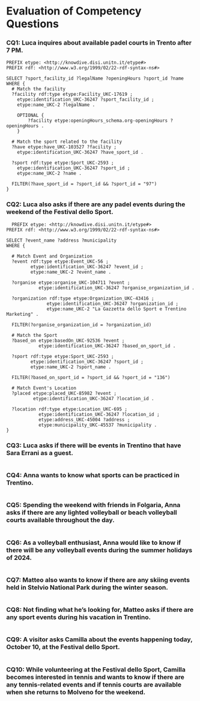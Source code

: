 # Evaluation of Competency Questions

### CQ1: Luca inquires about available padel courts in Trento after 7 PM.

```sparql
PREFIX etype: <http://knowdive.disi.unitn.it/etype#>
PREFIX rdf: <http://www.w3.org/1999/02/22-rdf-syntax-ns#>

SELECT ?sport_facility_id ?legalName ?openingHours ?sport_id ?name
WHERE {
  # Match the facility
  ?facility rdf:type etype:Facility_UKC-17619 ;
    etype:identification_UKC-36247 ?sport_facility_id ;
    etype:name_UKC-2 ?legalName .
    
    OPTIONAL { 
        ?facility etype:openingHours_schema.org-openingHours ?openingHours .
    }

  # Match the sport related to the facility
  ?have etype:have_UKC-103527 ?facility ;
    etype:identification_UKC-36247 ?have_sport_id .
  
  ?sport rdf:type etype:Sport_UKC-2593 ;
    etype:identification_UKC-36247 ?sport_id ;
    etype:name_UKC-2 ?name .
            
  FILTER(?have_sport_id = ?sport_id && ?sport_id = "97")
}
```

### CQ2: Luca also asks if there are any padel events during the weekend of the Festival dello Sport.
```sparql
  PREFIX etype: <http://knowdive.disi.unitn.it/etype#>
PREFIX rdf: <http://www.w3.org/1999/02/22-rdf-syntax-ns#>

SELECT ?event_name ?address ?municipality
WHERE {
  
  # Match Event and Organization
  ?event rdf:type etype:Event_UKC-56 ;
         etype:identification_UKC-36247 ?event_id ;
         etype:name_UKC-2 ?event_name .
  
  ?organise etype:organise_UKC-104711 ?event ;
            etype:identification_UKC-36247 ?organise_organization_id .
  
  ?organization rdf:type etype:Organization_UKC-43416 ;
               etype:identification_UKC-36247 ?organization_id ;
               etype:name_UKC-2 "La Gazzetta dello Sport e Trentino Marketing" .
  
  FILTER(?organise_organization_id = ?organization_id)

  # Match the Sport
  ?based_on etype:basedOn_UKC-92536 ?event ;
            etype:identification_UKC-36247 ?based_on_sport_id .
  
  ?sport rdf:type etype:Sport_UKC-2593 ;
         etype:identification_UKC-36247 ?sport_id ;
         etype:name_UKC-2 ?sport_name .
  
  FILTER(?based_on_sport_id = ?sport_id && ?sport_id = "136")
    
  # Match Event's Location
  ?placed etype:placed_UKC-85982 ?event ;
          etype:identification_UKC-36247 ?location_id .
  
  ?location rdf:type etype:Location_UKC-695 ;
            etype:identification_UKC-36247 ?location_id ;
            etype:address_UKC-45004 ?address ;
            etype:municipality_UKC-45537 ?municipality .
}
```

### CQ3: Luca asks if there will be events in Trentino that have Sara Errani as a guest.
```sparql

```

### CQ4: Anna wants to know what sports can be practiced in Trentino.
```sparql

```

### CQ5: Spending the weekend with friends in Folgaria, Anna asks if there are any lighted volleyball or beach volleyball courts available throughout the day.
```sparql

```

### CQ6: As a volleyball enthusiast, Anna would like to know if there will be any volleyball events during the summer holidays of 2024.
```sparql

```

### CQ7: Matteo also wants to know if there are any skiing events held in Stelvio National Park during the winter season.
```sparql

```

### CQ8: Not finding what he’s looking for, Matteo asks if there are any sport events during his vacation in Trentino.
```sparql

```

### CQ9: A visitor asks Camilla about the events happening today, October 10, at the Festival dello Sport.
```sparql

```

### CQ10: While volunteering at the Festival dello Sport, Camilla becomes interested in tennis and wants to know if there are any tennis-related events and if tennis courts are available when she returns to Molveno for the weekend.
```sparql

```

